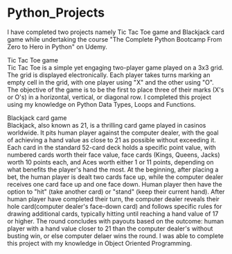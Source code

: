 # Python_Projects
I have completed two projects namely Tic Tac Toe game and Blackjack card game while undertaking the course "The Complete Python Bootcamp From Zero to Hero in Python" on Udemy.

Tic Tac Toe game
<br>
Tic Tac Toe is a simple yet engaging two-player game played on a 3x3 grid. The grid is displayed electronically. Each player takes turns marking an empty cell in the grid, with one player using "X" and the other using "O". The objective of the game is to be the first to place three of their marks (X's or O's) in a horizontal, vertical, or diagonal row. I completed this project using my knowledge on Python Data Types, Loops and Functions.

Blackjack card game
<br>
Blackjack, also known as 21, is a thrilling card game played in casinos worldwide. It pits human player against the computer dealer, with the goal of achieving a hand value as close to 21 as possible without exceeding it. Each card in the standard 52-card deck holds a specific point value, with numbered cards worth their face value, face cards (Kings, Queens, Jacks) worth 10 points each, and Aces worth either 1 or 11 points, depending on what benefits the player's hand the most. At the beginning, after placing a bet, the human player is dealt two cards face up, while the computer dealer receives one card face up and one face down. Human player then have the option to "hit" (take another card) or "stand" (keep their current hand). After human player have completed their turn, the computer dealer reveals their hole card(computer dealer's face-down card) and follows specific rules for drawing additional cards, typically hitting until reaching a hand value of 17 or higher. The round concludes with payouts based on the outcome: human player with a hand value closer to 21 than the computer dealer's without busting win, or else computer delaer wins the round. I was able to complete this project with my knowledge in Object Oriented Programming.
